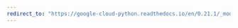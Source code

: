 ```yaml
---
redirect_to: "https://google-cloud-python.readthedocs.io/en/0.21.1/_modules/google/cloud/speech/sample.html"
---
```

